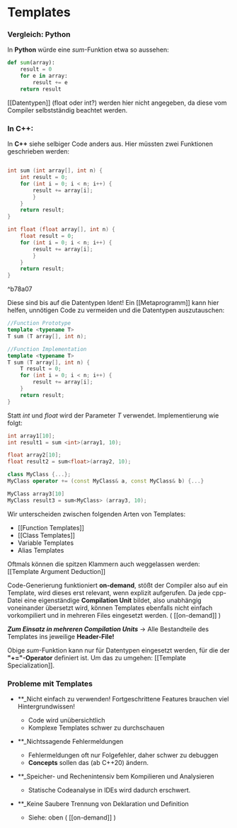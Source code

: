 # Templates

### Vergleich: Python
In **Python** würde eine *sum*-Funktion etwa so aussehen:

```python
def sum(array):
	result = 0
	for e in array: 
		result += e
	return result
```

[[Datentypen]] (float oder int?) werden hier nicht angegeben, da diese vom Compiler selbstständig beachtet werden.

### In C++:


In **C++** siehe selbiger Code anders aus. Hier müssten zwei Funktionen geschrieben werden:

```cpp

int sum (int array[], int n) {
	int result = 0;
	for (int i = 0; i < n; i++) {
		result += array[i];
		}
	}
	return result;
}

int float (float array[], int n) {
	float result = 0;
	for (int i = 0; i < n; i++) {
		result += array[i];
		}
	}
	return result;
}
```

^b78a07


Diese sind bis auf die Datentypen Ident! Ein [[Metaprogramm]] kann hier helfen, unnötigen Code zu vermeiden und die Datentypen auszutauschen:

```cpp
//Function Prototype
template <typename T>
T sum (T array[], int n);

//Function Implementation
template <typename T>
T sum (T array[], int n) {
	T result = 0;
	for (int i = 0; i < n; i++) {
		result += array[i];
	}
	return result;
}
```

Statt *int* und *float* wird der Parameter *T* verwendet. Implementierung wie folgt:

```cpp
int array1[10];
int result1 = sum <int>(array1, 10);

float array2[10];
float result2 = sum<float>(array2, 10);

class MyClass {...};
MyClass operator += (const MyClass& a, const MyClass& b) {...}

MyClass array3[10]
MyClass result3 = sum<MyClass> (array3, 10); 
```


Wir unterscheiden zwischen folgenden Arten von Templates:

- [[Function Templates]]
- [[Class Templates]]
- Variable Templates
- Alias Templates


Oftmals können die spitzen Klammern auch weggelassen werden: [[Template Argument Deduction]]

Code-Generierung funktioniert **on-demand**, stößt der Compiler also auf ein Template, wird dieses erst relevant, wenn explizit aufgerufen. Da jede cpp-Datei eine eigenständige **Compilation Unit** bildet, also unabhängig voneinander übersetzt wird, können Templates ebenfalls nicht einfach vorkompiliert und in mehreren Files eingesetzt werden. ( [[on-demand]] )

***Zum Einsatz in mehreren Compilation Units*** -> Alle Bestandteile des Templates ins jeweilige **Header-File!**


Obige *sum*-Funktion kann nur für Datentypen eingesetzt werden, für die der **"+="-Operator** definiert ist. Um das zu umgehen: [[Template Specialization]].

### Probleme mit Templates

- **_Nicht einfach zu verwenden! 
Fortgeschrittene Features brauchen viel Hintergrundwissen!
  - Code wird unübersichtlich
  - Komplexe Templates schwer zu durchschauen

- **_Nichtssagende Fehlermeldungen
  - Fehlermeldungen oft nur Folgefehler, daher schwer zu debuggen
  - **Concepts** sollen das (ab C++20) ändern.
  
- **_Speicher- und Rechenintensiv bem Kompilieren und Analysieren
  - Statische Codeanalyse in IDEs wird dadurch erschwert.

- **_Keine Saubere Trennung von Deklaration und Definition 
  - Siehe: oben ( [[on-demand]] )


